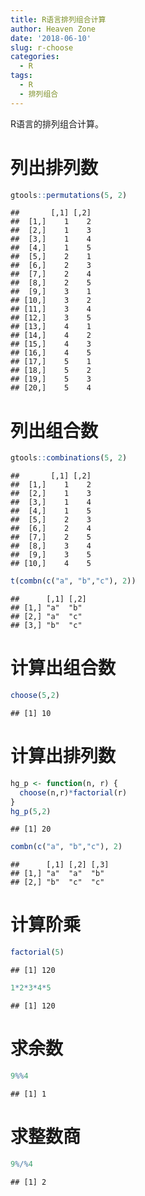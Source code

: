 ```yaml
---
title: R语言排列组合计算
author: Heaven Zone
date: '2018-06-10'
slug: r-choose
categories:
  - R
tags:
  - R
  - 排列组合
---
```


R语言的排列组合计算。



# 列出排列数


```r
gtools::permutations(5, 2)
```

```{.code-output}
##       [,1] [,2]
##  [1,]    1    2
##  [2,]    1    3
##  [3,]    1    4
##  [4,]    1    5
##  [5,]    2    1
##  [6,]    2    3
##  [7,]    2    4
##  [8,]    2    5
##  [9,]    3    1
## [10,]    3    2
## [11,]    3    4
## [12,]    3    5
## [13,]    4    1
## [14,]    4    2
## [15,]    4    3
## [16,]    4    5
## [17,]    5    1
## [18,]    5    2
## [19,]    5    3
## [20,]    5    4
```

# 列出组合数


```r
gtools::combinations(5, 2)
```

```{.code-output}
##       [,1] [,2]
##  [1,]    1    2
##  [2,]    1    3
##  [3,]    1    4
##  [4,]    1    5
##  [5,]    2    3
##  [6,]    2    4
##  [7,]    2    5
##  [8,]    3    4
##  [9,]    3    5
## [10,]    4    5
```

```r
t(combn(c("a", "b","c"), 2))
```

```{.code-output}
##      [,1] [,2]
## [1,] "a"  "b" 
## [2,] "a"  "c" 
## [3,] "b"  "c"
```

# 计算出组合数


```r
choose(5,2)
```

```{.code-output}
## [1] 10
```

# 计算出排列数


```r
hg_p <- function(n, r) {
  choose(n,r)*factorial(r)
}
hg_p(5,2)
```

```{.code-output}
## [1] 20
```



```r
combn(c("a", "b","c"), 2)
```

```{.code-output}
##      [,1] [,2] [,3]
## [1,] "a"  "a"  "b" 
## [2,] "b"  "c"  "c"
```


# 计算阶乘


```r
factorial(5)
```

```{.code-output}
## [1] 120
```

```r
1*2*3*4*5
```

```{.code-output}
## [1] 120
```

# 求余数


```r
9%%4
```

```{.code-output}
## [1] 1
```

# 求整数商


```r
9%/%4
```

```{.code-output}
## [1] 2
```


